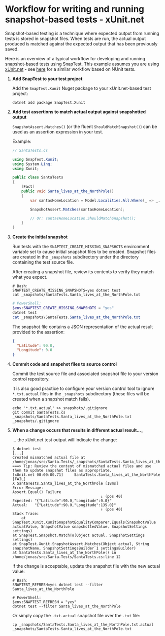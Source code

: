 # Workflow for writing and running snapshot-based tests - xUnit.net

Snapshot-based testing is a technique where expected output from running tests is stored in snapshot files. When tests are run, the actual output produced is matched against the expected output that has been previously saved.

Here is an overview of a typical workflow for developing and running snapshot-based tests using SnapTest. This example assumes you are using [xUnit.net](https://xunit.net/) - see [here](WorkflowOverview.NUnit.md) for a similar workflow based on NUnit tests.

1. __Add SnapTest to your test project__

    Add the `SnapTest.Xunit` Nuget package to your xUnit.net-based test project:

    ```shell
    dotnet add package SnapTest.Xunit
    ```

1. __Add test assertions to match actual output against snapshotted output__

    `SnapshotAssert.Matches()` (or the fluent `ShouldMatchSnapshot()`) can be used as an assertion expression in your test.

    Example:
    ```C#
    // SantaTests.cs

    using SnapTest.Xunit;
    using System.Linq;
    using Xunit;

    public class SantaTests
    {
        [Fact]
        public void Santa_lives_at_the_NorthPole()
        {
            var santasHomeLocation = Model.Localities.All.Where(_ => _.Landmarks.Contains("Santa's Workshop")).Select(_ => _.Coordinates).FirstOrDefault();

            SnapshotAssert.Matches(santasHomeLocation);

            // Or: santasHomeLocation.ShouldMatchSnapshot();
        }
    }
    ```

1. __Create the initial snapshot__

    Run tests with the `SNAPTEST_CREATE_MISSING_SNAPSHOTS` environment variable set to cause initial snapshot files to be created. Snapshot files are created in the `_snapshots` subdirectory under the directory containing the test source file.

    After creating a snapshot file, review its contents to verify they match what you expect.

    ```shell
    # Bash:
    SNAPTEST_CREATE_MISSING_SNAPSHOTS=yes dotnet test
    cat _snapshots/SantaTests.Santa_lives_at_the_NorthPole.txt
    ```

    ```PowerShell
    # PowerShell:
    $env:SNAPTEST_CREATE_MISSING_SNAPSHOTS = "yes"
    dotnet test
    cat _snapshots\SantaTests.Santa_lives_at_the_NorthPole.txt
    ```

    The snapshot file contains a JSON representation of the actual result provided to the assertion:
    ```json
    {
      "Latitude": 90.0,
      "Longitude": 0.0
    }
    ```

1. __Commit code and snapshot files to source control__

    Commit the test source file and associated snapshot file to your version control repository.

    It is also good practice to configure your version control tool to ignore `*.txt.actual` files in the `_snapshots` subdirectory (these files will be created when a snapshot match fails).

    ```shell
    echo '*.txt.actual' >>_snapshots/.gitignore
    git commit SantaTests.cs _snapshots/SantaTests.Santa_lives_at_the_NorthPole.txt _snapshots/.gitignore
    ```

1. __When a change occurs that results in different actual result...___

    ... the xUnit.net test output will indicate the change:
    ```
    $ dotnet test
    [...]
    Created mismatched actual file at /home/jonas/src/Santa.Tests/_snapshots/SantaTests.Santa_lives_at_the_NorthPole.txt.actual
    ===> Tip: Review the content of mismatched actual files and use them to update snapshot files as appropriate.
    [xUnit.net 00:00:00.71]     SantaTests.Santa_lives_at_the_NorthPole [FAIL]
    X SantaTests.Santa_lives_at_the_NorthPole [18ms]
    Error Message:
    Assert.Equal() Failure
                                            ↓ (pos 40)
    Expected: "{"Latitude":90.0,"Longitude":0.0}"
    Actual:   "{"Latitude":90.0,"Longitude":135.0}"
                                            ↑ (pos 40)
    Stack Trace:
        at SnapTest.Xunit.XunitSnapshotEqualityComparer.Equals(SnapshotValue actualValue, SnapshotValue snapshottedValue, SnapshotSettings settings)
    at SnapTest.Snapshot.MatchTo(Object actual, SnapshotSettings settings)
    at SnapTest.Xunit.SnapshotAssert.Matches(Object actual, String snapshotName, SnapshotSettingsBuilder`1 settingsBuilder)
    at SantaTests.Santa_lives_at_the_NorthPole() in /home/jonas/src/Santa.Tests/SantaTests.cs:line 12
    ```

    If the change is acceptable, update the snapshot file with the new actual value:
    ```shell
    # Bash:
    SNAPTEST_REFRESH=yes dotnet test --filter Santa_lives_at_the_NorthPole
    ```
    ```shell
    # PowerShell:
    $env:SNAPTEST_REFRESH = "yes"
    dotnet test --filter Santa_lives_at_the_NorthPole
    ```

    Or simply copy the `.txt.actual` snapshot file over the `.txt` file:
    ```shell
    cp _snapshots/SantaTests.Santa_lives_at_the_NorthPole.txt.actual _snapshots/SantaTests.Santa_lives_at_the_NorthPole.txt
    ```
